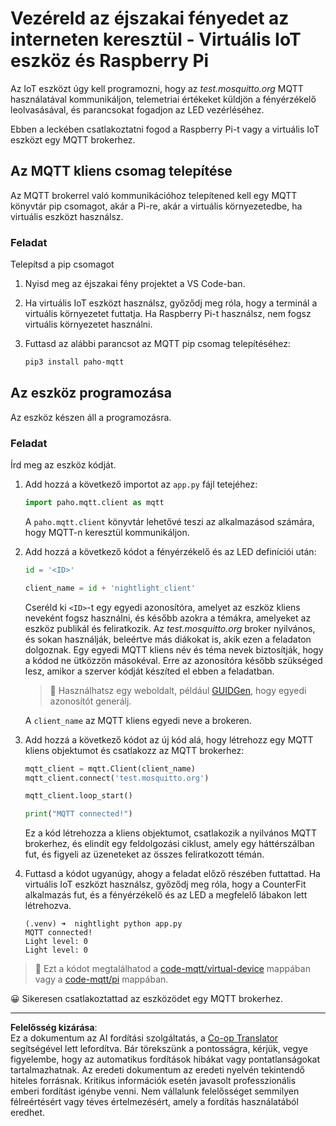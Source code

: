 <!--
CO_OP_TRANSLATOR_METADATA:
{
  "original_hash": "90fb93446e03c38f3c0e4009c2471906",
  "translation_date": "2025-08-27T22:14:36+00:00",
  "source_file": "1-getting-started/lessons/4-connect-internet/single-board-computer-mqtt.md",
  "language_code": "hu"
}
-->
# Vezéreld az éjszakai fényedet az interneten keresztül - Virtuális IoT eszköz és Raspberry Pi

Az IoT eszközt úgy kell programozni, hogy az *test.mosquitto.org* MQTT használatával kommunikáljon, telemetriai értékeket küldjön a fényérzékelő leolvasásával, és parancsokat fogadjon az LED vezérléséhez.

Ebben a leckében csatlakoztatni fogod a Raspberry Pi-t vagy a virtuális IoT eszközt egy MQTT brokerhez.

## Az MQTT kliens csomag telepítése

Az MQTT brokerrel való kommunikációhoz telepítened kell egy MQTT könyvtár pip csomagot, akár a Pi-re, akár a virtuális környezetedbe, ha virtuális eszközt használsz.

### Feladat

Telepítsd a pip csomagot

1. Nyisd meg az éjszakai fény projektet a VS Code-ban.

1. Ha virtuális IoT eszközt használsz, győződj meg róla, hogy a terminál a virtuális környezetet futtatja. Ha Raspberry Pi-t használsz, nem fogsz virtuális környezetet használni.

1. Futtasd az alábbi parancsot az MQTT pip csomag telepítéséhez:

    ```sh
    pip3 install paho-mqtt
    ```

## Az eszköz programozása

Az eszköz készen áll a programozásra.

### Feladat

Írd meg az eszköz kódját.

1. Add hozzá a következő importot az `app.py` fájl tetejéhez:

    ```python
    import paho.mqtt.client as mqtt
    ```

    A `paho.mqtt.client` könyvtár lehetővé teszi az alkalmazásod számára, hogy MQTT-n keresztül kommunikáljon.

1. Add hozzá a következő kódot a fényérzékelő és az LED definíciói után:

    ```python
    id = '<ID>'

    client_name = id + 'nightlight_client'
    ```

    Cseréld ki `<ID>`-t egy egyedi azonosítóra, amelyet az eszköz kliens neveként fogsz használni, és később azokra a témákra, amelyeket az eszköz publikál és feliratkozik. Az *test.mosquitto.org* broker nyilvános, és sokan használják, beleértve más diákokat is, akik ezen a feladaton dolgoznak. Egy egyedi MQTT kliens név és téma nevek biztosítják, hogy a kódod ne ütközzön másokéval. Erre az azonosítóra később szükséged lesz, amikor a szerver kódját készíted el ebben a feladatban.

    > 💁 Használhatsz egy weboldalt, például [GUIDGen](https://www.guidgen.com), hogy egyedi azonosítót generálj.

    A `client_name` az MQTT kliens egyedi neve a brokeren.

1. Add hozzá a következő kódot az új kód alá, hogy létrehozz egy MQTT kliens objektumot és csatlakozz az MQTT brokerhez:

    ```python
    mqtt_client = mqtt.Client(client_name)
    mqtt_client.connect('test.mosquitto.org')
    
    mqtt_client.loop_start()

    print("MQTT connected!")
    ```

    Ez a kód létrehozza a kliens objektumot, csatlakozik a nyilvános MQTT brokerhez, és elindít egy feldolgozási ciklust, amely egy háttérszálban fut, és figyeli az üzeneteket az összes feliratkozott témán.

1. Futtasd a kódot ugyanúgy, ahogy a feladat előző részében futtattad. Ha virtuális IoT eszközt használsz, győződj meg róla, hogy a CounterFit alkalmazás fut, és a fényérzékelő és az LED a megfelelő lábakon lett létrehozva.

    ```output
    (.venv) ➜  nightlight python app.py 
    MQTT connected!
    Light level: 0
    Light level: 0
    ```

> 💁 Ezt a kódot megtalálhatod a [code-mqtt/virtual-device](../../../../../1-getting-started/lessons/4-connect-internet/code-mqtt/virtual-device) mappában vagy a [code-mqtt/pi](../../../../../1-getting-started/lessons/4-connect-internet/code-mqtt/pi) mappában.

😀 Sikeresen csatlakoztattad az eszközödet egy MQTT brokerhez.

---

**Felelősség kizárása**:  
Ez a dokumentum az AI fordítási szolgáltatás, a [Co-op Translator](https://github.com/Azure/co-op-translator) segítségével lett lefordítva. Bár törekszünk a pontosságra, kérjük, vegye figyelembe, hogy az automatikus fordítások hibákat vagy pontatlanságokat tartalmazhatnak. Az eredeti dokumentum az eredeti nyelvén tekintendő hiteles forrásnak. Kritikus információk esetén javasolt professzionális emberi fordítást igénybe venni. Nem vállalunk felelősséget semmilyen félreértésért vagy téves értelmezésért, amely a fordítás használatából eredhet.